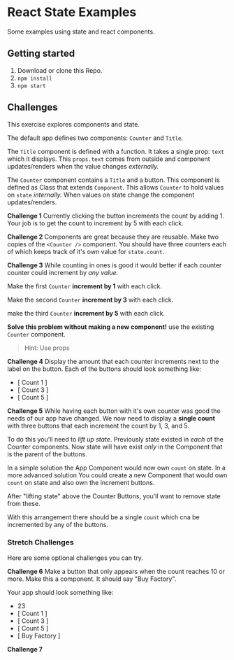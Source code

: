 # React State Examples

Some examples using state and react components.

## Getting started

1. Download or clone this Repo.
1. `npm install`
1. `npm start`

## Challenges

This exercise explores components and state.

The default app defines two components: `Counter` and `Title`.

The `Title` component is defined with a function. It takes a single prop: `text` which it displays. This `props.text` comes from outside and component updates/renders when the value changes _externally._

The `Counter` component contains a `Title` and a button. This component is defined as Class that extends `Component`. This allows `Counter` to hold values on `state` _internally._ When values on state change the component updates/renders.

**Challenge 1** Currently clicking the button increments the count by adding 1. Your job is to get the count to increment by 5 with each click.

**Challenge 2** Components are great because they are reusable. Make two copies of the `<Counter />` component. You should have three counters each of which keeps track of it's own value for `state.count`.

**Challenge 3** While counting in ones is good it would better if each counter counter could increment by _any value._

Make the first `Counter` **increment by 1** with each click.

Make the second `Counter` **increment by 3** with each click.

make the third `Counter` **increment by 5** with each click.

**Solve this problem without making a new component!** use the existing `Counter` component.

> Hint: Use props

**Challenge 4** Display the amount that each counter increments next to the label on the button. Each of the buttons should look something like:

- [ Count 1 ]
- [ Count 3 ]
- [ Count 5 ]

**Challenge 5** While having each button with it's own counter was good the needs of our app have changed. We now need to display a **single count** with three buttons that each increment the count by 1, 3, and 5.

To do this you'll need to _lift up state_. Previously state existed in _each_ of the Counter components. Now state will have exist _only_ in the Component that is the parent of the buttons.

In a simple solution the App Component would now own `count` on state. In a more advanced solution You could create a new Component that would own `count` on state and also own the increment buttons.

After "lifting state" above the Counter Buttons, you'll want to remove state from these.

With this arrangement there should be a single `count` which cna be incremented by any of the buttons.

### Stretch Challenges

Here are some optional challenges you can try.

**Challenge 6** Make a button that only appears when the count reaches 10 or more. Make this a component. It should say "Buy Factory".

Your app should look something like:

- 23
- [ Count 1 ]
- [ Count 3 ]
- [ Count 5 ]
- [ Buy Factory ]

**Challenge 7**

